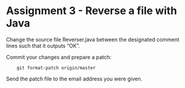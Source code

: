 # Assignment 3 - Reverse a file with Java

Change the source file Reverser.java between the designated comment
lines such that it outputs “OK”.

Commit your changes and prepare a patch:

        git format-patch origin/master

Send the patch file to the email address you were given.
